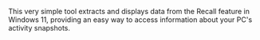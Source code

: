 This very simple tool extracts and displays data from the Recall feature in Windows 11, providing an easy way to access information about your PC's activity snapshots.
